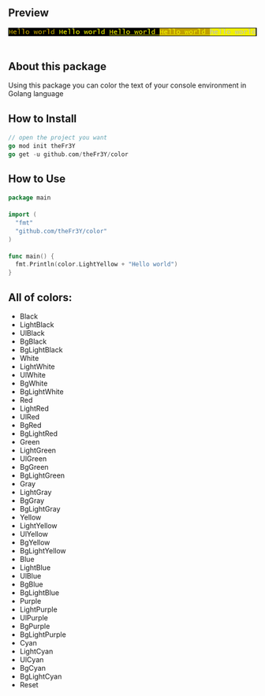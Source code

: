 ## Preview
<pre>
<img src="./Capture.PNG" >

</pre>

## About this package
Using this package you can color the text of your console environment in Golang language

## How to Install
```go
// open the project you want
go mod init theFr3Y
go get -u github.com/theFr3Y/color

```
## How to Use
```go
package main

import (
  "fmt"
  "github.com/theFr3Y/color"
)

func main() {
  fmt.Println(color.LightYellow + "Hello world")
}
````
## All of colors:
- Black
- LightBlack
- UlBlack
- BgBlack
- BgLightBlack
- White
- LightWhite
- UlWhite
- BgWhite
- BgLightWhite
- Red
- LightRed
- UlRed
- BgRed
- BgLightRed
- Green
- LightGreen
- UlGreen
- BgGreen
- BgLightGreen
- Gray
- LightGray
- BgGray
- BgLightGray
- Yellow
- LightYellow
- UlYellow
- BgYellow
- BgLightYellow
- Blue
- LightBlue
- UlBlue
- BgBlue
- BgLightBlue
- Purple
- LightPurple
- UlPurple
- BgPurple
- BgLightPurple
- Cyan
- LightCyan
- UlCyan
- BgCyan
- BgLightCyan
- Reset

